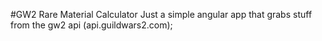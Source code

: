 #GW2 Rare Material Calculator
Just a simple angular app that grabs stuff from the gw2 api (api.guildwars2.com);
